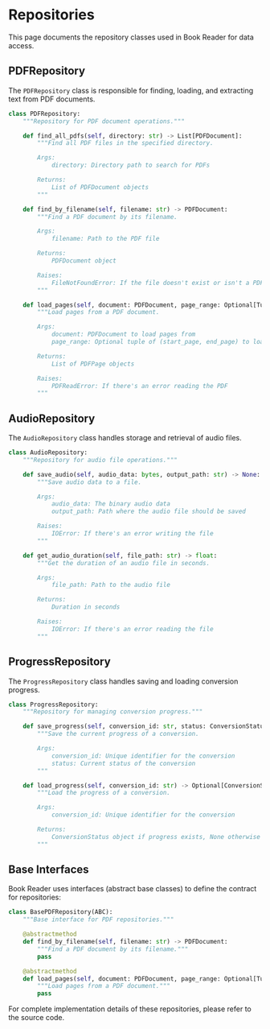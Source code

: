 # Repositories

This page documents the repository classes used in Book Reader for data access.

## PDFRepository

The `PDFRepository` class is responsible for finding, loading, and extracting text from PDF documents.

```python
class PDFRepository:
    """Repository for PDF document operations."""

    def find_all_pdfs(self, directory: str) -> List[PDFDocument]:
        """Find all PDF files in the specified directory.

        Args:
            directory: Directory path to search for PDFs

        Returns:
            List of PDFDocument objects
        """

    def find_by_filename(self, filename: str) -> PDFDocument:
        """Find a PDF document by its filename.

        Args:
            filename: Path to the PDF file

        Returns:
            PDFDocument object

        Raises:
            FileNotFoundError: If the file doesn't exist or isn't a PDF
        """

    def load_pages(self, document: PDFDocument, page_range: Optional[Tuple[int, int]] = None) -> List[PDFPage]:
        """Load pages from a PDF document.

        Args:
            document: PDFDocument to load pages from
            page_range: Optional tuple of (start_page, end_page) to load a subset of pages

        Returns:
            List of PDFPage objects

        Raises:
            PDFReadError: If there's an error reading the PDF
        """
```

## AudioRepository

The `AudioRepository` class handles storage and retrieval of audio files.

```python
class AudioRepository:
    """Repository for audio file operations."""

    def save_audio(self, audio_data: bytes, output_path: str) -> None:
        """Save audio data to a file.

        Args:
            audio_data: The binary audio data
            output_path: Path where the audio file should be saved

        Raises:
            IOError: If there's an error writing the file
        """

    def get_audio_duration(self, file_path: str) -> float:
        """Get the duration of an audio file in seconds.

        Args:
            file_path: Path to the audio file

        Returns:
            Duration in seconds

        Raises:
            IOError: If there's an error reading the file
        """
```

## ProgressRepository

The `ProgressRepository` class handles saving and loading conversion progress.

```python
class ProgressRepository:
    """Repository for managing conversion progress."""

    def save_progress(self, conversion_id: str, status: ConversionStatus) -> None:
        """Save the current progress of a conversion.

        Args:
            conversion_id: Unique identifier for the conversion
            status: Current status of the conversion
        """

    def load_progress(self, conversion_id: str) -> Optional[ConversionStatus]:
        """Load the progress of a conversion.

        Args:
            conversion_id: Unique identifier for the conversion

        Returns:
            ConversionStatus object if progress exists, None otherwise
        """
```

## Base Interfaces

Book Reader uses interfaces (abstract base classes) to define the contract for repositories:

```python
class BasePDFRepository(ABC):
    """Base interface for PDF repositories."""

    @abstractmethod
    def find_by_filename(self, filename: str) -> PDFDocument:
        """Find a PDF document by its filename."""
        pass

    @abstractmethod
    def load_pages(self, document: PDFDocument, page_range: Optional[Tuple[int, int]] = None) -> List[PDFPage]:
        """Load pages from a PDF document."""
        pass
```

For complete implementation details of these repositories, please refer to the source code.
